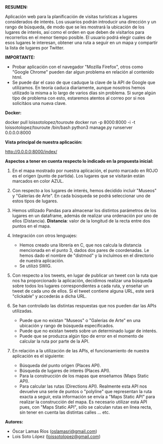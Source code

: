 **RESUMEN:**

Aplicación web para la planificación de visitas turísticas a lugares considerados de interés. Los usuarios podrán introducir una dirección y un rango de búsqueda, de modo que se les mostrará la ubicación de los lugares de interés, así como el orden en que deben de visitarlos para recorrerlos en el menor tiempo posible. El usuario podrá elegir cuales de esos lugares le interesan, obtener una ruta a seguir en un mapa y compartir la lista de lugares por Twitter.

**IMPORTANTE:**
	
   - Probar aplicación con el navegador "Mozilla Firefox", otros como "Google Chrome" pueden dar algun problema en relación al contenido
     html.
   - Se puede dar el caso de que caduque la clave de la API de Google que utilizamos. En teoría caduca diariamente, aunque nosotros hemos   	
     utilizado la misma a lo largo de varios días sin problema. Si surge algún tipo de problema con esto, estaremos atentos al correo por
     si nos solicitáos una nueva clave.

**Docker:**
    
   docker pull loissotolopez/touroute 
   docker run -p 8000:8000 -i -t loissotolopez/touroute /bin/bash
   python3 manage.py runserver 0.0.0.0:8000 

**Vista principal de nuestra aplicación:**
	
   http://0.0.0.0:8000/index/

**Aspectos a tener en cuenta respecto lo indicado en la propuesta inicial:**

   1. En el mapa mostrado por nuestra aplicación, el punto marcado en ROJO es el origen (punto de partida). Los lugares que se visitarán están 	     marcados en color AZUL.

   2. Con respecto a los lugares de interés, hemos decidido incluír "Museos" y "Galerías de Arte". 
      En cada búsqueda se podrá seleccionar uno de estos tipos de lugares.

   3. Hemos utilizado Pandas para almacenar los distintos parámetros de los lugares en un dataframe, además de realizar una ordenación por uno 	     de ellos (Distancia).
**Distancia**: valor de la longitud de la recta entre dos puntos en el mapa.

   4. Integración con otros lenguajes:
		- Hemos creado una librería en C, que nos calcula la distancia mencionada en el punto 3, dados dos pares de coordenadas.                	Le hemos dado el nombre de "distmod" y la incluímos en el directorio de nuestra aplicación.
 		- Se utilizó SWIG.

   5. Con respecto a los tweets, en lugar de publicar un tweet con la ruta que nos ha proporcionado la aplicación, decidimos realizar una 
      búsqueda sobre todos los lugares correspondientes a cada ruta, y enseñar un tweet de cada uno de ellos.
      Si el tweet contiene alguna URL, este será "clickable" y accederás a dicha URL.

   6. Se han controlado las distintas respuestas que nos pueden dar las APIs utilizadas. 
		- Puede que no existan "Museos" o "Galerías de Arte" en una ubicación y rango de búsqueda especificados.
		- Puede que no existan tweets sobre un determinado lugar de interés.
		- Puede que se produzca algún tipo de error en el momento de calcular la ruta por parte de la API.
   
   7. En relación a la utilización de las APIs, el funcionamiento de nuestra aplicación es el siguiente:
  		- Búsqueda del punto origen (Places API).
  		- Búsqueda de lugares de interés (Places API). 
		- Para la construcción de los mapas que enseñamos (Maps Static API).
		- Para calcular las rutas (Directions API). Realmente esta API nos devuelve una serie de puntos o "polyline" que representan la ruta 
	  exacta a seguir, esta información se envía a "Maps Static API" para realizar la construcción del mapa.
	  Es necesario utilizar esta API pues, con "Maps Static API", sólo se calculan rutas en línea recta, sin tener en cuenta las distintas
	  calles ... etc.
	 	  
**Autores:**

   - Óscar Lamas Ríos (oslamasri@gmail.com)
   - Lois Soto López (loissotolopez@gmail.com) 
